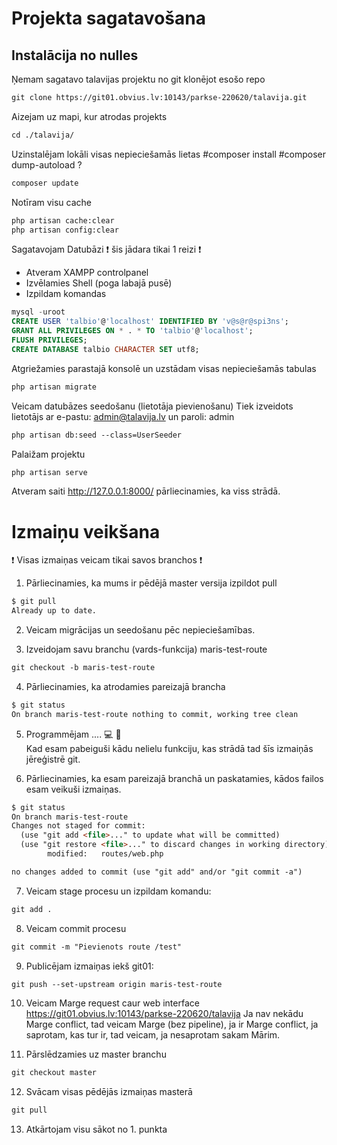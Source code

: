 # Projekta sagatavošana
## Instalācija no nulles
Ņemam sagatavo talavijas projektu no git klonējot esošo repo
``` markdown
git clone https://git01.obvius.lv:10143/parkse-220620/talavija.git
```
Aizejam uz mapi, kur atrodas projekts
``` markdown
cd ./talavija/
```

Uzinstalējam lokāli visas nepieciešamās lietas
#composer install
#composer dump-autoload ?
``` markdown
composer update
```

Notīram visu cache
``` markdown
php artisan cache:clear 
php artisan config:clear
```

Sagatavojam Datubāzi :exclamation: šis jādara tikai 1 reizi :exclamation:
- Atveram XAMPP controlpanel
- Izvēlamies Shell (poga labajā pusē)
- Izpildam komandas
``` sql
mysql -uroot
CREATE USER 'talbio'@'localhost' IDENTIFIED BY 'v@s@r@spi3ns';
GRANT ALL PRIVILEGES ON * . * TO 'talbio'@'localhost';
FLUSH PRIVILEGES;
CREATE DATABASE talbio CHARACTER SET utf8;
```

Atgriežamies parastajā konsolē un uzstādam visas nepieciešamās tabulas
``` markdown
php artisan migrate
```
Veicam datubāzes seedošanu (lietotāja pievienošanu) Tiek izveidots lietotājs ar e-pastu: admin@talavija.lv un paroli: admin
``` markdown
php artisan db:seed --class=UserSeeder
```

Palaižam projektu
``` markdown
php artisan serve
```

Atveram saiti http://127.0.0.1:8000/ pārliecinamies, ka viss strādā.

# Izmaiņu veikšana
:exclamation: Visas izmaiņas veicam tikai savos branchos :exclamation:

1. Pārliecinamies, ka mums ir pēdējā master versija izpildot pull
``` markdown
$ git pull
Already up to date.
```
2. Veicam migrācijas un seedošanu pēc nepieciešamības.

3. Izveidojam savu branchu (vards-funkcija) maris-test-route
``` markdown
git checkout -b maris-test-route
```

4. Pārliecinamies, ka atrodamies pareizajā brancha
``` markdown
$ git status
On branch maris-test-route nothing to commit, working tree clean
```

5. Programmējam .... :computer: :triumph:  
Kad esam pabeiguši kādu nelielu funkciju, kas strādā tad šīs izmaiņās jēreģistrē git.

6. Pārliecinamies, ka esam pareizajā branchā un paskatamies, kādos failos esam veikuši izmaiņas.
``` markdown
$ git status
On branch maris-test-route
Changes not staged for commit:
  (use "git add <file>..." to update what will be committed)
  (use "git restore <file>..." to discard changes in working directory)
        modified:   routes/web.php

no changes added to commit (use "git add" and/or "git commit -a")
```

7. Veicam stage procesu un izpildam komandu:
``` markdown
git add .
```

8. Veicam commit procesu
``` markdown
git commit -m "Pievienots route /test"
```

9. Publicējam izmaiņas iekš git01:
``` markdown
git push --set-upstream origin maris-test-route
```

10. Veicam Marge request caur web interface https://git01.obvius.lv:10143/parkse-220620/talavija Ja nav nekādu Marge conflict, tad veicam Marge (bez pipeline), ja ir Marge conflict, ja saprotam, kas tur ir, tad veicam, ja nesaprotam sakam Mārim.

11. Pārslēdzamies uz master branchu
``` markdown
git checkout master
```

12. Svācam visas pēdējās izmaiņas masterā
``` markdown
git pull
```

13. Atkārtojam visu sākot no 1. punkta
